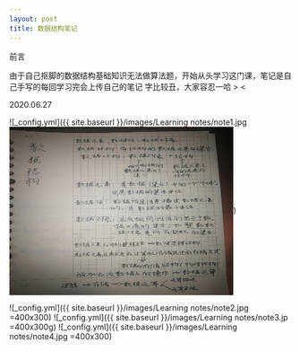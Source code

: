 ```yaml
---
layout: post
title: 数据结构笔记
---
```


前言

由于自己抠脚的数据结构基础知识无法做算法题，开始从头学习这门课，笔记是自己手写的每回学习完会上传自己的笔记
字比较丑，大家容忍一哈 > <

2020.06.27

![_config.yml]({{ site.baseurl }}/images/Learning notes/note1.jpg <img src="/images/Learning notes/note1.jpg" width = "400" height = "300" alt="note1.jpg" align=center />)
 
![_config.yml]({{ site.baseurl }}/images/Learning notes/note2.jpg =400x300)
![_config.yml]({{ site.baseurl }}/images/Learning notes/note3.jp =400x300g)
![_config.yml]({{ site.baseurl }}/images/Learning notes/note4.jpg =400x300)

